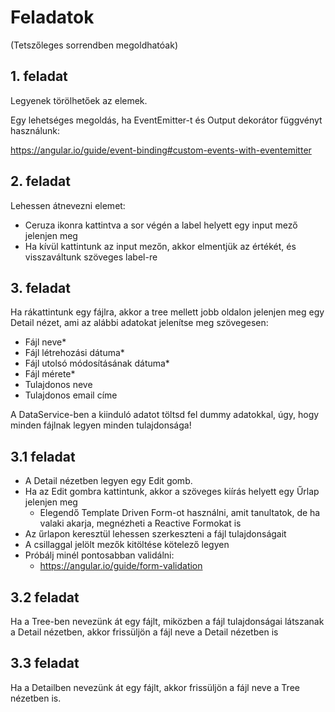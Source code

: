 # Feladatok

(Tetszőleges sorrendben megoldhatóak)

## 1. feladat

Legyenek törölhetőek az elemek.

Egy lehetséges megoldás, ha EventEmitter-t és Output dekorátor függvényt használunk:

https://angular.io/guide/event-binding#custom-events-with-eventemitter

## 2. feladat

Lehessen átnevezni elemet:
- Ceruza ikonra kattintva a sor végén a label helyett egy input mező jelenjen meg
- Ha kívül kattintunk az input mezőn, akkor elmentjük az értékét, és visszaváltunk szöveges label-re

## 3. feladat

Ha rákattintunk egy fájlra, akkor a tree mellett jobb oldalon jelenjen meg egy Detail nézet, ami az alábbi adatokat jelenítse meg szövegesen:
- Fájl neve*
- Fájl létrehozási dátuma*
- Fájl utolsó módosításának dátuma*
- Fájl mérete*
- Tulajdonos neve
- Tulajdonos email címe

A DataService-ben a kiinduló adatot töltsd fel dummy adatokkal, úgy, hogy minden fájlnak legyen minden tulajdonsága!

## 3.1 feladat

- A Detail nézetben legyen egy Edit gomb.
- Ha az Edit gombra kattintunk, akkor a szöveges kiírás helyett egy Űrlap jelenjen meg
    - Elegendő Template Driven Form-ot használni, amit tanultatok, de ha valaki akarja, megnézheti a Reactive Formokat is
- Az űrlapon keresztül lehessen szerkeszteni a fájl tulajdonságait
- A csillaggal jelölt mezők kitöltése kötelező legyen
- Próbálj minél pontosabban validálni:
    - https://angular.io/guide/form-validation

## 3.2 feladat

Ha a Tree-ben nevezünk át egy fájlt, miközben a fájl tulajdonságai látszanak a Detail nézetben, akkor frissüljön a fájl neve a Detail nézetben is

## 3.3 feladat

Ha a Detailben nevezünk át egy fájlt, akkor frissüljön a fájl neve a Tree nézetben is.

